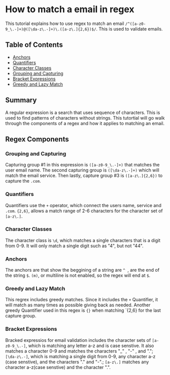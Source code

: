 # How to match a email in regex 

This tutorial explains how to use regex to match an email `/^([a-z0-9_\.-]+)@([\da-z\.-]+)\.([a-z\.]{2,6})$/`. This is used to validate emails.

## Table of Contents

- [Anchors](#anchors)
- [Quantifiers](#quantifiers)
- [Character Classes](#character-classes)
- [Grouping and Capturing](#grouping-and-capturing)
- [Bracket Expressions](#bracket-expressions)
- [Greedy and Lazy Match](#greedy-and-lazy-match)

## Summary

A regular expression is a search that uses sequence of characters. This is used to find patterns of characters without strings. This tutortial will go walk through the components of a regex and how it applies to matching an email.

## Regex Components

### Grouping and Capturing
Capturing group #1 in this expression is `([a-z0-9_\.-]+)` that matches the user email name. The second capturing group is `([\da-z\.-]+)` which will match the email service. Then lastly, capture group #3 is `([a-z\.]{2,6})` to capture the `.com`.

### Quantifiers
Quantifiers use the `+` operator, which connect the users name, service and `.com`. `{2,6}`, allows a match range of 2-6 characters for the character set of `[a-z\.]`.

### Character Classes
The character class is `\d`, which matches a single characters that is a digit from 0-9. It will only match a single digit such as "4", but not "44". 

### Anchors
The anchors are that show the beggining of a string are `^ `, are the end of the string `$`. `(m)`, or multiline is not enabled, so the regex will end at `$`.

### Greedy and Lazy Match
This regrex includes greedy matches. Since it includes the `+` Quantifier, it will match as many times as possible giving back as needed. Another greedy Quantifier used in this regex is `{}` when matching `{2,6} for the last capture group.

### Bracket Expressions
Bracked expressios for email validation includes the character sets of `[a-z0-9_\.-]`, which is matching any letter a-z and is case senstive. It also matches a character 0-9 and matches the characters "_" , "-" , and "."; `[\da-z\.-]`, which is matching a single digit from 0-9, any character a-z (case senstive), and the characters "." and "-".; `[a-z\.]` matches any character a-z(case senstive) and the character ".". 
